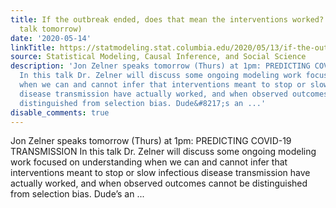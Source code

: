 ```yaml
---
title: If the outbreak ended, does that mean the interventions worked?  (Jon Zelner
  talk tomorrow)
date: '2020-05-14'
linkTitle: https://statmodeling.stat.columbia.edu/2020/05/13/if-the-outbreak-ended-does-that-mean-the-interventions-worked-jon-zelner-talk-tomorrow/
source: Statistical Modeling, Causal Inference, and Social Science
description: 'Jon Zelner speaks tomorrow (Thurs) at 1pm: PREDICTING COVID-19 TRANSMISSION
  In this talk Dr. Zelner will discuss some ongoing modeling work focused on understanding
  when we can and cannot infer that interventions meant to stop or slow infectious
  disease transmission have actually worked, and when observed outcomes cannot be
  distinguished from selection bias. Dude&#8217;s an ...'
disable_comments: true
---
```

Jon Zelner speaks tomorrow (Thurs) at 1pm: PREDICTING COVID-19 TRANSMISSION In this talk Dr. Zelner will discuss some ongoing modeling work focused on understanding when we can and cannot infer that interventions meant to stop or slow infectious disease transmission have actually worked, and when observed outcomes cannot be distinguished from selection bias. Dude&#8217;s an ...
